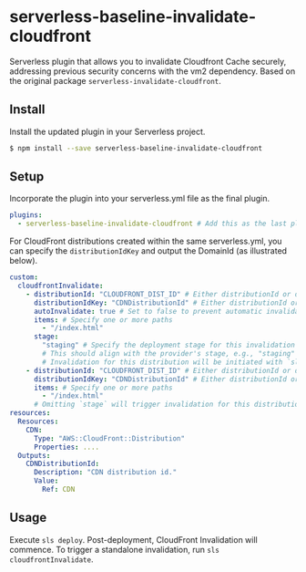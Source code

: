 # serverless-baseline-invalidate-cloudfront

Serverless plugin that allows you to invalidate Cloudfront Cache securely, addressing previous security concerns with the vm2 dependency. Based on the original package `serverless-invalidate-cloudfront`.

## Install

Install the updated plugin in your Serverless project.

```sh
$ npm install --save serverless-baseline-invalidate-cloudfront
```

## Setup

Incorporate the plugin into your serverless.yml file as the final plugin.

```yaml
plugins:
  - serverless-baseline-invalidate-cloudfront # Add this as the last plugin.
```

For CloudFront distributions created within the same serverless.yml, you can specify the `distributionIdKey` and output the DomainId (as illustrated below).

```yaml
custom:
  cloudfrontInvalidate:
    - distributionId: "CLOUDFRONT_DIST_ID" # Either distributionId or distributionIdKey is required.
      distributionIdKey: "CDNDistributionId" # Either distributionId or distributionIdKey is required.
      autoInvalidate: true # Set to false to prevent automatic invalidation post-deployment. Defaults to true.
      items: # Specify one or more paths
        - "/index.html"
      stage:
        "staging" # Specify the deployment stage for this invalidation
        # This should align with the provider's stage, e.g., "staging" instead of "prod"
        # Invalidation for this distribution will be initiated with `sls deploy --stage staging`
    - distributionId: "CLOUDFRONT_DIST_ID" # Either distributionId or distributionIdKey is required.
      distributionIdKey: "CDNDistributionId" # Either distributionId or distributionIdKey is required.
      items: # Specify one or more paths
        - "/index.html"
      # Omitting `stage` will trigger invalidation for this distribution across all stages
resources:
  Resources:
    CDN:
      Type: "AWS::CloudFront::Distribution"
      Properties: ....
  Outputs:
    CDNDistributionId:
      Description: "CDN distribution id."
      Value:
        Ref: CDN
```

## Usage

Execute `sls deploy`. Post-deployment, CloudFront Invalidation will commence.
To trigger a standalone invalidation, run `sls cloudfrontInvalidate`.
